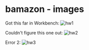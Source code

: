 # bamazon - images

Got this far in Workbench:
![hw1](https://user-images.githubusercontent.com/41314317/47481695-4896e300-d7e9-11e8-98cf-d7b7315ba93c.PNG)

Couldn't figure this one out:
![hw2](https://user-images.githubusercontent.com/41314317/47481727-69f7cf00-d7e9-11e8-87af-11637dace3a0.PNG)

Error 2:
![hw3](https://user-images.githubusercontent.com/41314317/47481731-6d8b5600-d7e9-11e8-8362-00d038abac7b.PNG)

